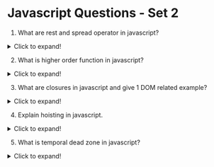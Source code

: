 # Javascript Questions - Set 2


1. What are rest and spread operator in javascript?

<details>
  <summary>Click to expand!</summary>

Rest and spread operator are two important features in JavaScript that allow you to work with arrays and objects in a more concise and readable way.

The rest operator allows you to take an array or an object as an argument and use it in a function call.

The spread operator allows you to expand an array or an object into individual elements.

🔍 The Spread Operator (...) expands an iterable (like an array or object) into individual elements.

🔄 The Rest Operator (...) collects multiple elements and condenses them into a single array or object.

Here's an example of using the rest and spread operator in JavaScript:

```javascript
function sum(...numbers) {
  return numbers.reduce((total, number) => total + number, 0);
}

console.log(sum(1, 2, 3, 4, 5)); // Output: 15

//spread operator
const arr1 = [1, 2, 3];
const arr2 = [4, 5];

const arr3 = [...arr1, ...arr2];
console.log(arr3); // Output: [1, 2, 3, 4, 5]
```

In this example, the `sum` function takes an array of numbers as an argument using the rest operator. 
The spread operator is used to expand the array into individual elements, which are then passed to the `reduce` function.

Pros and Cons
👍 Pros:
Code Readability: Makes the code cleaner and easier to understand.
Flexibility: Easily work with arrays and objects without mutation.
Efficiency: Combine, copy, and spread data without writing verbose code.

👎 Cons:
Performance Impact: In large datasets, spreading can be less efficient.
Shallow Copy: Spread creates shallow copies, which might lead to unintended side effects when dealing with nested objects.


Applications
✨ React Development:
Spread operator is widely used to pass props, manage state, and handle immutable data structures.
The rest operator is often used in destructuring props and handling variable arguments in functions.

💻 Data Manipulation:
Use these operators in Redux to manage state immutably or when working with arrays and objects in JavaScript.

</details>


2. What is higher order function in javascript?

<details>
  <summary>Click to expand!</summary>

Higher order functions are functions that take other functions as arguments or return functions as results. They are a powerful tool in JavaScript that allow you to write more flexible and reusable code.

Here's an example of a higher order function in JavaScript:

```javascript
function applyTwice(func, arg) {
  return func(func(arg));
}

console.log(applyTwice(Math.sqrt, 16)); // Output: 4
```

</details>

3. What are closures in javascript and give 1 DOM related example?
  <details>
  <summary>Click to expand!</summary>
  
Closures are functions that have access to variables from their outer scope, even after the outer function has finished executing.

Here's an example of a closure in JavaScript:

```javascript
function outerFunction() {
  const outerVariable = 'I am an outer variable';

  function innerFunction() {
    console.log(outerVariable); // Output: I am an outer variable
  }

  return innerFunction;
}

const closure = outerFunction();
closure(); // Output: I am an outer variable
```

In this example, the `outerFunction` function defines a variable `outerVariable` and a function `innerFunction` that has access to `outerVariable`. The `innerFunction` returns the `outerFunction` function, which allows it to be called later.

One DOM related example of a closure is the `addEventListener` method. The `addEventListener` method allows you to attach event listeners to elements in the DOM. The event listener function has access to the element's properties and methods, even after the element has been removed from the DOM.

Here's an example of using the `addEventListener` method with a closure:

```javascript
const button = document.getElementById('myButton');

function handleClick() {
  console.log('Button clicked');
}

button.addEventListener('click', handleClick);
```

In this example, the `handleClick` function is defined inside the `addEventListener` method. The `handleClick` function has access to the `button` element, even after the `button` element has been removed from the DOM.

</details>

4. Explain hoisting in javascript.

<details>
  <summary>Click to expand!</summary>

Hoisting is a JavaScript feature that allows you to use variables and functions before they are declared. This means that you can use variables and functions before they are defined in your code. Hoisting is done by the JavaScript engine, which moves the declaration of variables and functions to the top of their `scope`. 

Here's an example of hoisting in JavaScript:

```javascript
divideByTen(100)

function divideByTen(x) {
  console.log(x / 10);  
}
```

In this example, the `divideByTen` function is called with the argument `100`. The `divideByTen` function is defined after the call to `divideByTen`, so the function is hoisted to the top of the scope. This means that the `divideByTen` function is available to be called before it is defined.


</details>


5. What is temporal dead zone in javascript?

<details>
  <summary>Click to expand!</summary>

Temporal dead zone is a concept in JS related to let and const declarations. Variables with let or const declarations are hoisted to the top of their scope, but they are not immediately available in the code. This means that you can use a variable before it is declared, but the value of the variable will be undefined until it is assigned a value.

Here's an example of a temporal dead zone in JavaScript:

```javascript


console.log(x); // Output: ReferenceError: x is not defined

let x = 5;

console.log(x); // Output: 5
```

In this example, the variable `x` is declared with the `let` keyword.

</details>


